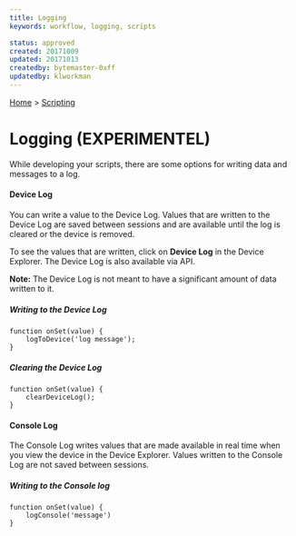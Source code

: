 ```yaml
---
title: Logging
keywords: workflow, logging, scripts

status: approved
created: 20171009
updated: 20171013
createdby: bytemaster-0xff
updatedby: klworkman
---
```

[Home](../Index.md) > [Scripting](Index.md)

# Logging (EXPERIMENTEL)

While developing your scripts, there are some options for writing data and messages to a log.


#### Device Log

You can write a value to the Device Log.  Values that are written to the Device Log are saved between
sessions and are available until the log is cleared or the device is removed.

To see the values that are written, click on **Device Log** in the Device Explorer. The Device Log
is also available via API.

**Note:**  The Device Log is not meant to have a significant amount of data written to it.

##### Writing to the Device Log
```
function onSet(value) {
    logToDevice('log message');
}
```
##### Clearing the Device Log
```
function onSet(value) {
    clearDeviceLog();
}
```

#### Console Log

The Console Log writes values that are made available in real time when you
view the device in the Device Explorer.  Values written to the Console Log
are not saved between sessions.

##### Writing to the Console log
```
function onSet(value) {
    logConsole('message')
}
```
